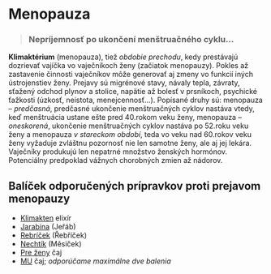Menopauza
=========


> ### Nepríjemnosť po ukončení menštruačného cyklu…
> 
> 

**Klimaktérium** (menopauza), tiež *obdobie prechodu*, kedy prestávajú dozrievať
vajíčka vo vaječníkoch ženy (začiatok menopauzy). Pokles až zastavenie činnosti
vaječníkov môže generovať aj zmeny vo funkcií iných ústrojenstiev ženy. Prejavy
sú migrénové stavy, návaly tepla, závraty, sťažený odchod plynov a stolice,
napätie až bolesť v prsníkoch, psychické ťažkosti (úzkosť, neistota,
menejcennosť...).   Popísané druhy sú: menopauza – *predčasná*, predčasné
ukončenie menštruačných cyklov nastáva vtedy, keď menštruácia ustane ešte pred
40.rokom veku ženy, menopauza – *oneskorená*, ukončenie menštruačných cyklov
nastáva po 52.roku veku ženy a menopauza *v stareckom období*, teda vo veku nad
60.rokov veku ženy vyžaduje zvláštnu pozornosť nie len samotne ženy, ale aj jej
lekára. Vaječníky produkujú len nepatrné množstvo ženských hormónov. Potenciálny
predpoklad vážnych chorobných zmien až nádorov.

Balíček odporučených prípravkov proti prejavom menopauzy
--------------------------------------------------------

* [Klimakten](../elixiry/klimakten) elixír
* [Jarabina](../tinktury/jarabina) (Jeřáb)
* [Rebríček](../tinktury/rebricek) (Řebříček)
* [Nechtík](../tinktury/nechtik) (Měsiček)
* [Pre ženy](../caje/pre-zeny) čaj
* [MU](../caje/mu) čaj; *odporúčame maximálne dve balenia*
